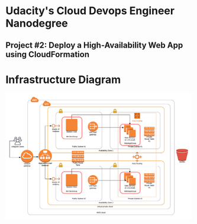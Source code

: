 # Udacity's Cloud Devops Engineer Nanodegree
## Project #2: Deploy a High-Availability Web App using CloudFormation

# Infrastructure Diagram
![Alt text](/Udagram_Project_Abraham.png)
